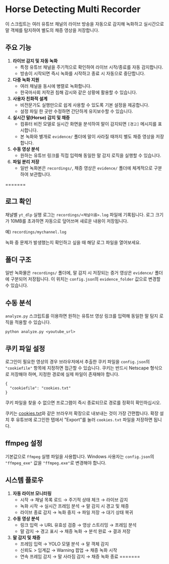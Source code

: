 # Horse Detecting Multi Recorder

이 스크립트는 여러 유튜브 채널의 라이브 방송을 자동으로 감지해 녹화하고
실시간으로 말 객체를 탐지하여 별도의 채증 영상을 저장합니다.

## 주요 기능

1. **라이브 감지 및 자동 녹화**
   - 특정 유튜브 채널을 주기적으로 확인하여 라이브 시작/종료를 자동 감지합니다.
   - 방송이 시작되면 즉시 녹화를 시작하고 종료 시 자동으로 중단합니다.
2. **다중 녹화 지원**
   - 여러 채널을 동시에 병렬로 녹화합니다.
   - 한국마사회 저작권 침해 감시와 같은 상황에 활용할 수 있습니다.
3. **사용자 친화적 설계**
   - 비전문가도 실행만으로 쉽게 사용할 수 있도록 기본 설정을 제공합니다.
   - 설정 파일 한 곳만 수정하면 간단하게 유지보수할 수 있습니다.
4. **실시간 말(Horse) 감지 및 채증**
   - 컴퓨터 비전 모델로 실시간 화면을 분석하여 말이 감지되면 `[경고]` 메시지를 표시합니다.
   - 본 녹화와 별개로 `evidence/` 폴더에 말이 사라질 때까지 별도 채증 영상을 저장합니다.
5. **수동 영상 분석**
   - 원하는 유튜브 링크를 직접 입력해 동일한 말 감지 로직을 실행할 수 있습니다.
6. **파일 분리 저장**
   - 일반 녹화본은 `recordings/`, 채증 영상은 `evidence/` 폴더에 체계적으로 구분하여 보관합니다.

=======

## 로그 확인

채널별 `yt_dlp` 실행 로그는 `recordings/<채널이름>.log` 파일에 기록됩니다.
로그 크기가 10MB를 초과하면 자동으로 덮어쓰며 새로운 내용이 저장됩니다.

예) `recordings/mychannel.log`

녹화 중 문제가 발생했는지 확인하고 싶을 때 해당 로그 파일을 열어보세요.

## 폴더 구조

일반 녹화물은 `recordings/` 폴더에,
말 감지 시 저장되는 증거 영상은 `evidence/` 폴더에 구분되어 저장됩니다.
이 위치는 `config.json`의 `evidence_folder` 값으로 변경할 수 있습니다.

## 수동 분석

`analyze.py` 스크립트를 이용하면 원하는 유튜브 영상 링크를 입력해
동일한 말 탐지 로직을 적용할 수 있습니다.

```
python analyze.py <youtube_url>
```
## 쿠키 파일 설정

로그인이 필요한 영상의 경우 브라우저에서 추출한 쿠키 파일을
`config.json`의 `"cookiefile"` 항목에 지정하면 접근할 수 있습니다. 쿠키는
반드시 Netscape 형식으로 저장해야 하며, 지정한 경로에 실제 파일이 존재해야
합니다.

```
{
  "cookiefile": "cookies.txt"
}
```

쿠키 파일을 찾을 수 없으면 프로그램이 즉시 종료되므로 경로를 정확히
확인하십시오.

쿠키는 [cookies.txt](https://github.com/dragonofmercy/cookies.txt)와 같은
브라우저 확장으로 내보내는 것이 가장 간편합니다. 확장 설치 후 유튜브에
로그인한 탭에서 "Export"를 눌러 `cookies.txt` 파일을 저장하면 됩니다.

## ffmpeg 설정

기본값으로 `ffmpeg` 실행 파일을 사용합니다. Windows 사용자는
`config.json`의 `"ffmpeg_exe"` 값을 `"ffmpeg.exe"`로 변경해야 합니다.


## 시스템 플로우

1. **자동 라이브 모니터링**
   - 시작 → 채널 목록 로드 → 주기적 상태 체크 → 라이브 감지
   - 녹화 시작 → 실시간 프레임 분석 → 말 감지 시 경고 및 채증
   - 라이브 종료 감지 → 녹화 중지 → 파일 저장 → 대기 상태 복귀
2. **수동 영상 분석**
   - 링크 입력 → URL 유효성 검증 → 영상 스트리밍 → 프레임 분석
   - 말 감지 → 경고 표시 → 채증 녹화 → 분석 완료 → 결과 저장
3. **말 감지 및 채증**
   - 프레임 입력 → YOLO 모델 분석 → 말 객체 감지
   - 신뢰도 > 임계값 → Warning 팝업 → 채증 녹화 시작
   - 연속 프레임 감지 → 말 사라짐 감지 → 채증 녹화 종료
=======
